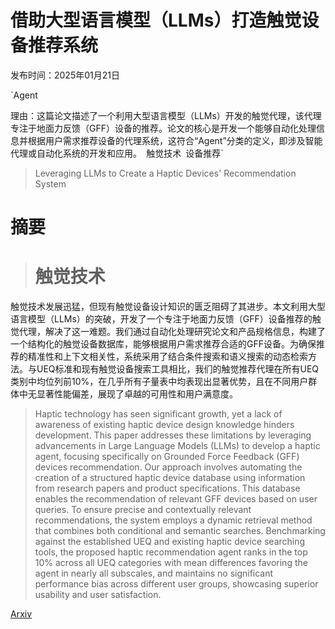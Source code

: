 # 借助大型语言模型（LLMs）打造触觉设备推荐系统

发布时间：2025年01月21日

`Agent

理由：这篇论文描述了一个利用大型语言模型（LLMs）开发的触觉代理，该代理专注于地面力反馈（GFF）设备的推荐。论文的核心是开发一个能够自动化处理信息并根据用户需求推荐设备的代理系统，这符合“Agent”分类的定义，即涉及智能代理或自动化系统的开发和应用。` `触觉技术` `设备推荐`

> Leveraging LLMs to Create a Haptic Devices' Recommendation System

# 摘要

> # 触觉技术
触觉技术发展迅猛，但现有触觉设备设计知识的匮乏阻碍了其进步。本文利用大型语言模型（LLMs）的突破，开发了一个专注于地面力反馈（GFF）设备推荐的触觉代理，解决了这一难题。我们通过自动化处理研究论文和产品规格信息，构建了一个结构化的触觉设备数据库，能够根据用户需求推荐合适的GFF设备。为确保推荐的精准性和上下文相关性，系统采用了结合条件搜索和语义搜索的动态检索方法。与UEQ标准和现有触觉设备搜索工具相比，我们的触觉推荐代理在所有UEQ类别中均位列前10%，在几乎所有子量表中均表现出显著优势，且在不同用户群体中无显著性能偏差，展现了卓越的可用性和用户满意度。

> Haptic technology has seen significant growth, yet a lack of awareness of existing haptic device design knowledge hinders development. This paper addresses these limitations by leveraging advancements in Large Language Models (LLMs) to develop a haptic agent, focusing specifically on Grounded Force Feedback (GFF) devices recommendation. Our approach involves automating the creation of a structured haptic device database using information from research papers and product specifications. This database enables the recommendation of relevant GFF devices based on user queries. To ensure precise and contextually relevant recommendations, the system employs a dynamic retrieval method that combines both conditional and semantic searches. Benchmarking against the established UEQ and existing haptic device searching tools, the proposed haptic recommendation agent ranks in the top 10\% across all UEQ categories with mean differences favoring the agent in nearly all subscales, and maintains no significant performance bias across different user groups, showcasing superior usability and user satisfaction.

[Arxiv](https://arxiv.org/abs/2501.12573)